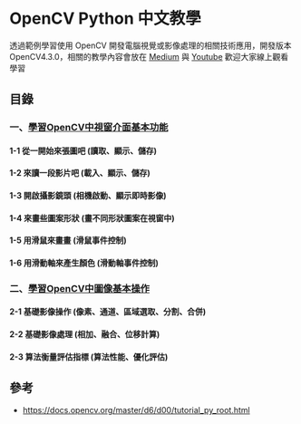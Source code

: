 # OpenCV Python 中文教學 
透過範例學習使用 OpenCV 開發電腦視覺或影像處理的相關技術應用，開發版本OpenCV4.3.0，相關的教學內容會放在 [Medium](https://medium.com/@grady1006) 與 [Youtube]() 歡迎大家線上觀看學習

## 目錄
### 一、[學習OpenCV中視窗介面基本功能](https://github.com/grady1006/OpenCV-Python-Chinesse-Tutorials/tree/master/1_GUI_Features)
#### 1-1 從一開始來張圖吧 (讀取、顯示、儲存)
#### 1-2 來讀一段影片吧 (載入、顯示、儲存)
#### 1-3 開啟攝影鏡頭 (相機啟動、顯示即時影像)
#### 1-4 來畫些圖案形狀 (畫不同形狀圖案在視窗中)
#### 1-5 用滑鼠來畫畫 (滑鼠事件控制)
#### 1-6 用滑動軸來產生顏色 (滑動軸事件控制)

### 二、[學習OpenCV中圖像基本操作](https://github.com/grady1006/OpenCV-Python-Chinesse-Tutorials/tree/master/2_Core_Operations)
#### 2-1 基礎影像操作 (像素、通道、區域選取、分割、合併)
#### 2-2 基礎影像處理 (相加、融合、位移計算)
#### 2-3 算法衡量評估指標 (算法性能、優化評估)


## 參考
* https://docs.opencv.org/master/d6/d00/tutorial_py_root.html